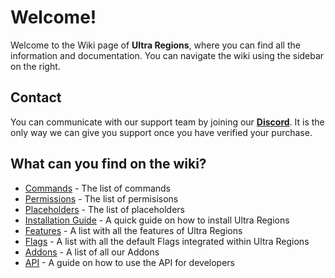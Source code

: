 # Welcome!
Welcome to the Wiki page of **Ultra Regions**, where you can find all the information and documentation. You can navigate the wiki using the sidebar on the right.
<br>

## Contact
You can communicate with our support team by joining our **[Discord](https://discord.gg/3JuHDm8)**. It is the only way we can give you support once you have verified your purchase.
<br>

## What can you find on the wiki?
- [Commands](/wiki/overview/commands) - The list of commands
- [Permissions](/wiki/overview/permissions) - The list of permisisons
- [Placeholders](/wiki/overview/placeholders) - The list of placeholders
- [Installation Guide](/wiki/installation) - A quick guide on how to install Ultra Regions
- [Features](/wiki/features) - A list with all the features of Ultra Regions
- [Flags](/wiki/flags) - A list with all the default Flags integrated within Ultra Regions
- [Addons](/addons) - A list of all our Addons
- [API](/wiki/api) - A guide on how to use the API for developers

